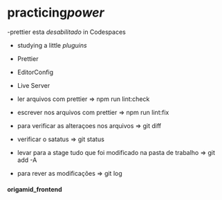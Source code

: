 # practicing*power*

-prettier esta *desabilitado* in Codespaces


- studying a little
  _pluguins_
- Prettier
- EditorConfig
- Live Server

- ler arquivos com prettier => npm run lint:check
- escrever nos arquivos com prettier => npm run lint:fix
- para verificar as alteraçoes nos arquivos => git diff
- verificar o satatus => git status
- levar para a stage tudo que foi modificado na pasta de trabalho => git add -A
- para rever as modificações => git log

#### origamid_frontend

